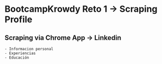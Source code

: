 # BootcampKrowdy Reto 1 -> Scraping Profile

## Scraping via Chrome App -> Linkedin

    - Informacion personal
    - Experiencias
    - Educación
